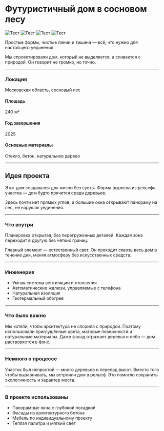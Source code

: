 # Футуристичный дом в сосновом лесу

<div class="flex flex-wrap gap-2 max-w-[90%]">
    <img src="/architects-land/content/future-house-1.jpg" alt="Тест" class="sm:w-[200px] w-full block !m-0" />
    <img src="/architects-land/content/future-house-2.jpg" alt="Тест" class="sm:w-[200px] w-full block !m-0" />
    <img src="/architects-land/content/future-house-3.jpg" alt="Тест" class="sm:w-[200px] w-full block !m-0" />
    <img src="/architects-land/content/future-house-4.jpg" alt="Тест" class="sm:w-[200px] w-full block !m-0" />
</div>

Простые формы, чистые линии и тишина — всё, что нужно для настоящего уединения.

Мы спроектировали дом, который не выделяется, а сливается с природой. Он говорит не громко, но точно.

---

### Локация

Московская область, сосновый лес

#### Площадь

240 м²

#### Год завершения

2025

#### Основные материалы

Стекло, бетон, натуральное дерево

---

## Идея проекта

Этот дом создавался для жизни без суеты.
Форма выросла из рельефа участка — дом будто прячется среди деревьев.

Здесь почти нет прямых углов, а большие окна открывают панораму на лес, не нарушая уединения.

---

### Что внутри

Планировка открытая, без перегруженных деталей.
Каждая зона переходит в другую без чётких границ.

Главный элемент — естественный свет. Он проходит сквозь весь дом в течение дня, меняя атмосферу без искусственных средств.

---

### Инженерия

- Умная система вентиляции и отопления
- Автоматические жалюзи, управляемые с телефона
- Натуральная изоляция
- Геотермальный обогрев

---

### Что было важно

Мы хотели, чтобы архитектура не спорила с природой.
Поэтому использовали приглушённые цвета, матовые поверхности и натуральные материалы.
Даже фасад отражает деревья и небо — дом растворяется в фоне.

---

### Немного о процессе

Участок был непростой — много деревьев и перепад высот.
Вместо того чтобы выравнивать, мы встроили дом в рельеф.
Это помогло сохранить экологичность и характер места.

---

### В проекте использованы

- Панорамные окна с глубокой посадкой
- Фасады из архитектурного бетона
- Мебель по индивидуальному проекту
- Теплая палитра и мягкий свет

